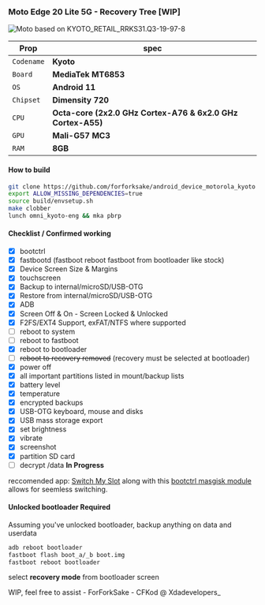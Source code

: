 ### Moto Edge 20 Lite 5G - Recovery Tree [WIP]
![Moto](https://motorolauk.vtexassets.com/arquivos/motorola-edge-20-lite-lockup-ffffff.svg)
based on KYOTO_RETAIL_RRKS31.Q3-19-97-8

| **Prop** | **spec** |
| --- | --- |
| `Codename` | **Kyoto** |
| `Board` | **MediaTek MT6853** |
| `OS` | **Android 11** |
| `Chipset` | **Dimensity 720** |
| `CPU` | **Octa-core (2x2.0 GHz Cortex-A76 & 6x2.0 GHz Cortex-A55)** |
| `GPU` | **Mali-G57 MC3** |
| `RAM` | **8GB** |

#### How to build
```sh
git clone https://github.com/forforksake/android_device_motorola_kyoto device/motorola/kyoto -b pbrp
export ALLOW_MISSING_DEPENDENCIES=true
source build/envsetup.sh
make clobber
lunch omni_kyoto-eng && mka pbrp
```

#### Checklist / Confirmed working
- [X] bootctrl 
- [X] fastbootd (fastboot reboot fastboot from bootloader like stock) 
- [X] Device Screen Size & Margins
- [X] touchscreen
- [X] Backup to internal/microSD/USB-OTG
- [X] Restore from internal/microSD/USB-OTG
- [X] ADB
- [X] Screen Off & On - Screen Locked & Unlocked
- [X] F2FS/EXT4 Support, exFAT/NTFS where supported
- [ ] reboot to system
- [ ] reboot to fastboot 
- [X] reboot to bootloader
- [ ] ~~reboot to recovery removed~~ (recovery must be selected at bootloader)
- [X] power off
- [X] all important partitions listed in mount/backup lists
- [X] battery level
- [X] temperature
- [X] encrypted backups 
- [X] USB-OTG keyboard, mouse and disks
- [X] USB mass storage export
- [X] set brightness
- [X] vibrate
- [X] screenshot
- [X] partition SD card
- [ ] decrypt /data  **In Progress**

reccomended app:
[Switch My Slot](https://github.com/gibcheesepuffs/Switch-My-Slot-Android) along with this [bootctrl masgisk module](https://github.com/roihershberg/bootctl-binary) allows for seemless switching.

#### Unlocked bootloader Required
Assuming you've unlocked bootloader, backup anything on data and userdata
```sh
adb reboot bootloader
fastboot flash boot_a/_b boot.img
fastboot reboot bootloader
```
select **recovery mode** from bootloader screen

WIP, feel free to assist - ForForkSake - CFKod @ Xdadevelopers_
